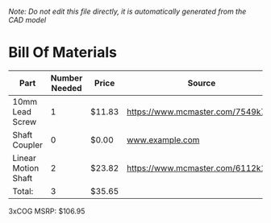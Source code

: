 ###### Note: Do not edit this file directly, it is automatically generated from the CAD model 
# Bill Of Materials 
 |Part|Number Needed|Price|Source| 
 |----|----------|-----|-----|
|10mm Lead Screw|1|$11.83|https://www.mcmaster.com/7549k71|
|Shaft Coupler|0|$0.00|www.example.com|
|Linear Motion Shaft|2|$23.82|https://www.mcmaster.com/6112k109|
|Total: |3|$35.65| |

 3xCOG MSRP: $106.95